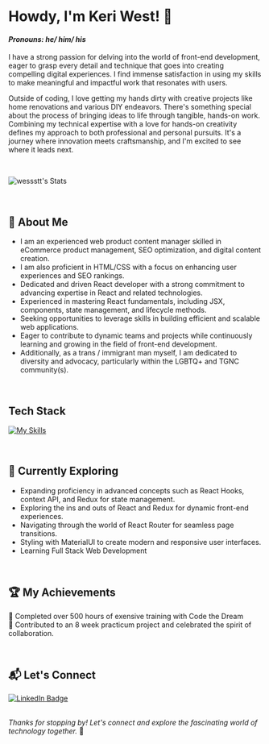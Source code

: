 # Howdy, I'm Keri West! 👋
#### _Pronouns: he/ him/ his_

I have a strong passion for delving into the world of front-end development, eager to grasp every detail and technique that goes into creating compelling digital experiences. I find immense satisfaction in using my skills to make meaningful and impactful work that resonates with users.

Outside of coding, I love getting my hands dirty with creative projects like home renovations and various DIY endeavors. There's something special about the process of bringing ideas to life through tangible, hands-on work. Combining my technical expertise with a love for hands-on creativity defines my approach to both professional and personal pursuits. It's a journey where innovation meets craftsmanship, and I'm excited to see where it leads next.

<br>

![wessstt's Stats](https://github-readme-stats.vercel.app/api?username=wessstt&theme=vue-dark&show_icons=true&hide_border=true&count_private=true)

<br>

## 🚀 About Me

- I am an experienced web product content manager skilled in eCommerce product management, SEO optimization, and digital content creation. 
- I am also proficient in HTML/CSS with a focus on enhancing user experiences and SEO rankings.
- Dedicated and driven React developer with a strong commitment to advancing expertise in React and related technologies. 
- Experienced in mastering React fundamentals, including JSX, components, state management, and lifecycle methods. 
- Seeking opportunities to leverage skills in building efficient and scalable web applications.
- Eager to contribute to dynamic teams and projects while continuously learning and growing in the field of front-end development.
- Additionally, as a trans / immigrant man myself, I am dedicated to diversity and advocacy, particularly within the LGBTQ+ and TGNC community(s).

<br>

## Tech Stack
[![My Skills](https://skillicons.dev/icons?i=js,html,css,react,figma,ai,ps,materialui,ts,vite,vscode,git,github,npm)](https://skillicons.dev)

<br>

## 🌱 Currently Exploring

  - Expanding proficiency in advanced concepts such as React Hooks, context API, and Redux for state management.
  - Exploring the ins and outs of React and Redux for dynamic front-end experiences.
  - Navigating through the world of React Router for seamless page transitions.
  - Styling with MaterialUI to create modern and responsive user interfaces.
  - Learning Full Stack Web Development

<br>

 ## 🏆 My Achievements

 🌟 Completed over 500 hours of exensive training with Code the Dream <br>
 🌟 Contributed to an 8 week practicum project and celebrated the spirit of collaboration.

<br>

## 📬 Let's Connect

 <div id="badges">
  <a href="[your-linkedin-URL](https://www.linkedin.com/in/keri-west/)">
    <img src="https://img.shields.io/badge/LinkedIn-blue?style=for-the-badge&logo=linkedin&logoColor=white" alt="LinkedIn Badge"/>
  </a>
 </div>
 <br>
 
_Thanks for stopping by! Let's connect and explore the fascinating world of technology together._ 🚀

